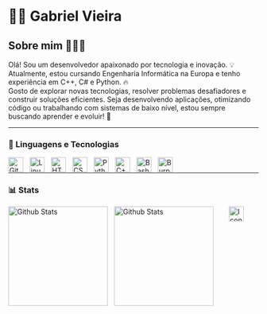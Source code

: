 # 🏄‍♂️ Gabriel Vieira

## Sobre mim 👨‍💻🚀

Olá! Sou um desenvolvedor apaixonado por tecnologia e inovação. 💡 Atualmente, estou cursando Engenharia Informática na Europa e tenho experiência em C++, C# e Python. 🔥  
Gosto de explorar novas tecnologias, resolver problemas desafiadores e construir soluções eficientes. Seja desenvolvendo aplicações, otimizando código ou trabalhando com sistemas de baixo nível, estou sempre buscando aprender e evoluir! 🎯  

---

### 🧰 Linguagens e Tecnologias

<img align="left" alt="Git" width="30px" style="padding-right:10px;" src="https://cdn.jsdelivr.net/gh/devicons/devicon/icons/git/git-original.svg" />
<img align="left" alt="Linux" width="30px" style="padding-right:10px;" src="https://cdn.jsdelivr.net/gh/devicons/devicon/icons/linux/linux-original.svg" />
<img align="left" alt="HTML" width="30px" style="padding-right:10px;" src="https://cdn.jsdelivr.net/gh/devicons/devicon/icons/html5/html5-plain.svg" />
<img align="left" alt="CSS" width="30px" style="padding-right:10px;" src="https://cdn.jsdelivr.net/gh/devicons/devicon/icons/css3/css3-plain.svg" />
<img align="left" alt="Python" width="30px" style="padding-right:10px;" src="https://cdn.jsdelivr.net/gh/devicons/devicon/icons/python/python-plain.svg" />
<img align="left" alt="C++" width="30px" style="padding-right:10px;" src="https://cdn.worldvectorlogo.com/logos/c.svg" />
<img align="left" alt="Bash" width="30px" style="padding-right:10px;" src="https://www.svgrepo.com/show/353478/bash-icon.svg" />
<img align="left" alt="Burp Suite" width="30px" style="padding-right:10px;" src="https://image.spreadshirtmedia.com/image-server/v1/compositions/T1459A842PA3861PT28D1048988355W10000H10000/views/1,width=650,height=650,appearanceId=842,backgroundColor=ffffff/burp-suite-icon.jpg" />
<br />

---

### 📊 Stats

<p>
    <img 
        align="left"
        alt="Github Stats"
        height="200"
        style="padding-right: 10px;"
        src="https://github-readme-stats.vercel.app/api?username=GabrielVieiraHen&show_icons=true&theme=tokyonight&include_all_commits=true&locale=pt-br"
    />
    
<img 
        align="left"
        alt="Github Stats"
        height="200"
        src="https://github-readme-stats.vercel.app/api/top-langs/?username=GabrielVieiraHen&theme=tokyonight&layout=compact&custom_title=Tecnologias&langs_count=9"
    />
</p>

<img align="right" alt="Icon" width="30px" style="padding-right:30px;" src="https://cdn.picrew.me/shareImg/org/202503/35494_w8PaHhGv.png" />
 

    
